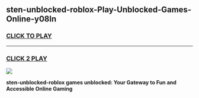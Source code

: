 
## sten-unblocked-roblox-Play-Unblocked-Games-Online-y08ln
<h3>
<a href="https://premium76.site?title=sten-unblocked-roblox&ref=25A">CLICK TO PLAY</a></h3>
<hr>

<h3>
<a href="https://premium76.site?title=sten-unblocked-roblox&ref=25A">CLICK 2 PLAY</a>
  
</h3>

<a href="https://premium76.site?title=sten-unblocked-roblox&ref=25A"><img src="https://clearcache.store/games.png"></a>


**sten-unblocked-roblox games unblocked: Your Gateway to Fun and Accessible Online Gaming**
